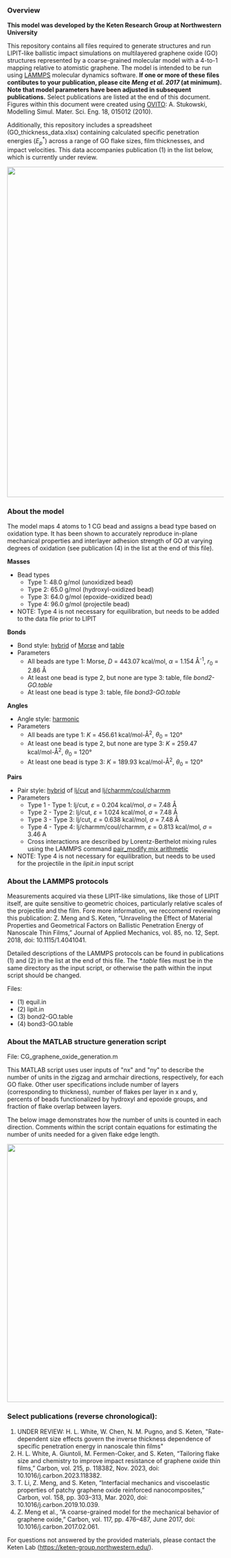 ### Overview

**This model was developed by the Keten Research Group at Northwestern University**

This repository contains all files required to generate structures and run LIPIT-like ballistic impact simulations on multilayered graphene oxide (GO) structures represented by a coarse-grained molecular model with a 4-to-1 mapping relative to atomistic graphene. The model is intended to be run using [LAMMPS](https://www.lammps.org/#gsc.tab=0) molecular dynamics software. **If one or more of these files contibutes to your publication, please cite _Meng et al. 2017_ (at minimum). Note that model parameters have been adjusted in subsequent publications.** Select publications are listed at the end of this document. Figures within this document were created using [OVITO](https://www.ovito.org/): A. Stukowski, Modelling Simul. Mater. Sci. Eng. 18, 015012 (2010).

Additionally, this repository includes a spreadsheet (GO_thickness_data.xlsx) containing calculated specific penetration energies ($E_p^*$) across a range of GO flake sizes, film thicknesses, and impact velocities. This data accompanies publication (1) in the list below, which is currently under review.

<img src='https://drive.google.com/uc?id=1qxH2H8M85IE2fGxyyo3RAiRTflXIp_57' width="1024" height="768">

### About the model

The model maps 4 atoms to 1 CG bead and assigns a bead type based on oxidation type. It has been shown to accurately reproduce in-plane mechanical properties and interlayer adhesion strength of GO at varying degrees of oxidation (see publication (4) in the list at the end of this file). 

**Masses**
- Bead types
  - Type 1: 48.0 g/mol (unoxidized bead)
  - Type 2: 65.0 g/mol (hydroxyl-oxidized bead)
  - Type 3: 64.0 g/mol (epoxide-oxidized bead)
  - Type 4: 96.0 g/mol (projectile bead) 
- NOTE: Type 4 is not necessary for equilibration, but needs to be added to the data file prior to LIPIT

**Bonds**
- Bond style: [hybrid](https://docs.lammps.org/bond_hybrid.html) of [Morse](https://docs.lammps.org/bond_morse.html) and [table](https://docs.lammps.org/bond_table.html)
- Parameters
  - All beads are type 1: Morse, $D$ = 443.07 kcal/mol, $\alpha$ = 1.154 &#197;<sup>-1</sup>, $r_0$ = 2.86 &#197;      
  - At least one bead is type 2, but none are type 3: table, file _bond2-GO.table_
  - At least one bead is type 3: table, file _bond3-GO.table_
                         
**Angles**
- Angle style: [harmonic](https://docs.lammps.org/angle_harmonic.html)
- Parameters
  - All beads are type 1: $K$ = 456.61 kcal/mol-&#197;<sup>2</sup>, $\theta_0$ = 120&deg;
  - At least one bead is type 2, but none are type 3: $K$ = 259.47 kcal/mol-&#197;<sup>2</sup>, $\theta_0$ = 120&deg;
  - At least one bead is type 3: $K$ = 189.93 kcal/mol-&#197;<sup>2</sup>, $\theta_0$ = 120&deg;

 **Pairs**
 - Pair style: [hybrid]() of [lj/cut](https://docs.lammps.org/pair_lj.html) and [lj/charmm/coul/charmm](https://docs.lammps.org/pair_charmm.html)
 - Parameters
   - Type 1 - Type 1: lj/cut, $\varepsilon$ = 0.204 kcal/mol, $\sigma$ = 7.48 &#197;
   - Type 2 - Type 2: lj/cut, $\varepsilon$ = 1.024 kcal/mol, $\sigma$ = 7.48 &#197;
   - Type 3 - Type 3: lj/cut, $\varepsilon$ = 0.638 kcal/mol, $\sigma$ = 7.48 &#197;
   - Type 4 - Type 4: lj/charmm/coul/charmm, $\varepsilon$ = 0.813 kcal/mol, $\sigma$ = 3.46 A
   - Cross interactions are described by Lorentz-Berthelot mixing rules using the LAMMPS command  [pair_modify mix arithmetic](https://docs.lammps.org/pair_modify.html)
 - NOTE: Type 4 is not necessary for equilibration, but needs to be used for the projectile in the _lipit.in_ input script

### About the LAMMPS protocols

Measurements acquired via these LIPIT-like simulations, like those of LIPIT itself, are quite sensitive to geometric choices, particularly relative scales of the projectile and the film. Fore more information, we reccomend reviewing this publication: Z. Meng and S. Keten, “Unraveling the Effect of Material Properties and Geometrical Factors on Ballistic Penetration Energy of Nanoscale Thin Films,” Journal of Applied Mechanics, vol. 85, no. 12, Sept. 2018, doi: 10.1115/1.4041041.

Detailed descriptions of the LAMMPS protocols can be found in publications (1) and (2) in the list at the end of this file. The _*.table_ files must be in the same directory as the input script, or otherwise the path within the input script should be changed. 

Files: 
- (1) equil.in
- (2) lipit.in
- (3) bond2-GO.table
- (4) bond3-GO.table

### About the MATLAB structure generation script

File: CG_graphene_oxide_generation.m

This MATLAB script uses user inputs of "nx" and "ny" to describe the number of units in the zigzag and armchair directions, respectively, for each GO flake. Other user specifications include number of layers (corresponding to thickness), number of flakes per layer in x and y, percents of beads functionalized by hydroxyl and epoxide groups, and fraction of flake overlap between layers. 

The below image demonstrates how the number of units is counted in each direction. Comments within the script contain equations for estimating the number of units needed for a given flake edge length.

<img src='https://drive.google.com/uc?id=15AQClNzgdR7renqEzswIjGi6LBqTADnq' width="620" height="600">

### Select publications (reverse chronological):
1) UNDER REVIEW: H. L. White, W. Chen, N. M. Pugno, and S. Keten, "Rate-dependent size effects govern the inverse thickness dependence of specific penetration energy in nanoscale thin films"
2) H. L. White, A. Giuntoli, M. Fermen-Coker, and S. Keten, “Tailoring flake size and chemistry to improve impact resistance of graphene  oxide thin films,” Carbon, vol. 215, p. 118382, Nov. 2023,  doi: 10.1016/j.carbon.2023.118382.
3) T. Li, Z. Meng, and S. Keten, “Interfacial mechanics and viscoelastic properties of patchy graphene oxide reinforced nanocomposites,” Carbon, vol. 158, pp. 303–313, Mar. 2020, doi: 10.1016/j.carbon.2019.10.039.
4) Z. Meng et al., “A coarse-grained model for the mechanical behavior of graphene oxide,” Carbon, vol. 117, pp. 476–487, June 2017, doi: 10.1016/j.carbon.2017.02.061.


For questions not answered by the provided materials, please contact the Keten Lab (https://keten-group.northwestern.edu/).
